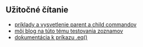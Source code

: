 ## Užitočné čítanie

- [príklady a vysvetlenie parent a child commandov](https://docs.cypress.io/guides/core-concepts/introduction-to-cypress.html#Subject-Management)
- [môj blog na túto tému testovania zoznamov](https://filiphric.com/testing-lists-of-items)
- [dokumentácia k príkazu .eq()](https://on.cypress.io/eq)
